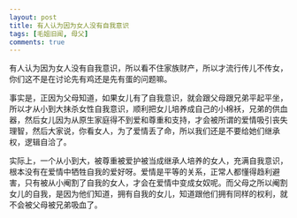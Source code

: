 ```yaml
---
layout: post
title: 有人认为因为女人没有自我意识
tags: [毛姐旧闻, 母父]
comments: true
---
```


有人认为因为女人没有自我意识，所以看不住家族财产，所以才流行传儿不传女，你们这不是在讨论先有鸡还是先有蛋的问题嘛。

事实是，正因为父母知道，如果女儿有了自我意识，就会跟父母跟兄弟平起平坐，所以才从小到大抹杀女性自我意识，顺利把女儿培养成自己的小棉袄，兄弟的供血器，然后女儿因为从原生家庭得不到爱和尊重和支持，才会被所谓的爱情吸引丧失理智，然后大家说，你看女人，为了爱情丢了命，所以我们还是不要给她们继承权，逻辑自洽了。

实际上，一个从小到大，被尊重被爱护被当成继承人培养的女人，充满自我意识，根本没有在爱情中牺牲自我的爱好呀。爱情是平等的关系，正常人都懂得趋利避害，只有被从小阉割了自我的女人，才会在爱情中变成女奴呢。而父母之所以阉割女儿的自我，是因为他们知道，拥有自我的女儿，知道跟他们拥有同样的权利，就不会被父母被兄弟吸血了。
